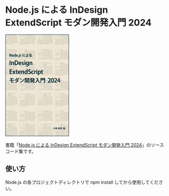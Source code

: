 
# Node.js による InDesign ExtendScript モダン開発入門 2024

[<img src="https://raw.githubusercontent.com/mindboard/indesign-extendscript-with-nodejs-2024/master/images/indesign-extendscript-with-nodejs.png" width="200px">](https://www.amazon.co.jp/dp/B09NXRT2VV)

書籍「[Node.js による InDesign ExtendScript モダン開発入門 2024](https://www.amazon.co.jp/dp/B0CPP5NZFY)」のソースコード集です。


## 使い方

Node.js の各プロジェクトディレクトリで npm install してから使用してください。

